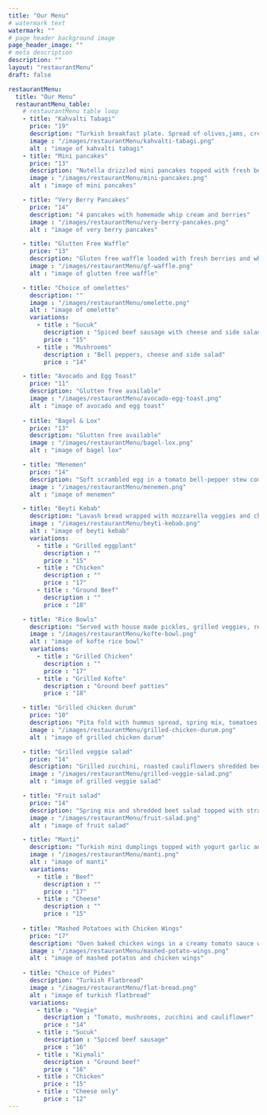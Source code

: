 ```yaml
---
title: "Our Menu"
# watermark text
watermark: ""
# page header background image
page_header_image: ""
# meta description
description: ""
layout: "restaurantMenu"
draft: false

restaurantMenu:
  title: "Our Menu"
  restaurantMenu_table:
    # restaurantMenu table loop
    - title: "Kahvalti Tabagi"
      price: "19"
      description: "Turkish breakfast plate. Spread of olives,jams, cream with honey, cheeses, vegetables, hardboiled egg comes with homemade bread and simit"
      image : "/images/restaurantMenu/kahvalti-tabagi.png"
      alt : "image of kahvalti tabagi"
    - title: "Mini pancakes"
      price: "13"
      description: "Nutella drizzled mini pancakes topped with fresh berries and powdered sugar"
      image : "/images/restaurantMenu/mini-pancakes.png"
      alt : "image of mini pancakes"

    - title: "Very Berry Pancakes"
      price: "14"
      description: "4 pancakes with homemade whip cream and berries"
      image : "/images/restaurantMenu/very-berry-pancakes.png"
      alt : "image of very berry pancakes"

    - title: "Glutten Free Waffle"
      price: "13"
      description: "Gluten free waffle loaded with fresh berries and whipped cream and sprinkled with pecans"
      image : "/images/restaurantMenu/gf-waffle.png"
      alt : "image of glutten free waffle"

    - title: "Choice of omelettes"
      description: ""
      image : "/images/restaurantMenu/omelette.png"
      alt : "image of omelette"
      variations:
        - title : "Sucuk"
          description : "Spiced beef sausage with cheese and side salad "
          price : "15"
        - title : "Mushrooms"
          description : "Bell peppers, cheese and side salad"
          price : "14"

    - title: "Avocado and Egg Toast"
      price: "11"
      description: "Glutten free available"
      image : "/images/restaurantMenu/avocado-egg-toast.png"
      alt : "image of avocado and egg toast"
    
    - title: "Bagel & Lox"
      price: "13"
      description: "Glutten free available"
      image : "/images/restaurantMenu/bagel-lox.png"
      alt : "image of bagel lox"

    - title: "Menemen"
      price: "14"
      description: "Soft scrambled egg in a tomato bell-pepper stew comes with cheese, olives and bread"
      image : "/images/restaurantMenu/menemen.png"
      alt : "image of menemen"

    - title: "Beyti Kebab"
      description: "Lavash bread wrapped with mozzarella veggies and choice of protein, plated on a bed of labneh sauce"
      image : "/images/restaurantMenu/beyti-kebab.png"
      alt : "image of beyti kebab"
      variations:
        - title : "Grilled eggplant"
          description : ""
          price : "15"
        - title : "Chicken"
          description : ""
          price : "17"
        - title : "Ground Beef"
          description : ""
          price : "18"

    - title: "Rice Bowls"
      description: "Served with house made pickles, grilled veggies, red cabbage salad salad and grilled eggplant ezme"
      image : "/images/restaurantMenu/kofte-bowl.png"
      alt : "image of kofte rice bowl"
      variations:
        - title : "Grilled Chicken"
          description : ""
          price : "17"
        - title : "Grilled Kofte"
          description : "Ground beef patties"
          price : "18"  

    - title: "Grilled chicken durum"
      price: "10"
      description: "Pita fold with hummus spread, spring mix, tomatoes and grilled chicken with yogurt drizzle"
      image : "/images/restaurantMenu/grilled-chicken-durum.png"
      alt : "image of grilled chicken durum"

    - title: "Grilled veggie salad"
      price: "14"
      description: "Grilled zucchini, roasted cauliflowers shredded beets on spring mix with tomatoes, cucumbers and olives"
      image : "/images/restaurantMenu/grilled-veggie-salad.png"
      alt : "image of grilled veggie salad"

    - title: "Fruit salad"
      price: "14"
      description: "Spring mix and shredded beet salad topped with strawberries, green apples, dried blueberries, feta, olives and pecans"
      image : "/images/restaurantMenu/fruit-salad.png"
      alt : "image of fruit salad"

    - title: "Manti"
      description: "Turkish mini dumplings topped with yogurt garlic and tomato butter sauces"
      image : "/images/restaurantMenu/manti.png"
      alt : "image of manti"
      variations:
        - title : "Beef"
          description : ""
          price : "17"
        - title : "Cheese"
          description : ""
          price : "15"
    
    - title: "Mashed Potatoes with Chicken Wings"
      price: "17"
      description: "Oven baked chicken wings in a creamy tomato sauce with garbanzo beans served on a bed of mashed potatoes"
      image : "/images/restaurantMenu/mashed-potato-wings.png"
      alt : "image of mashed potatos and chicken wings"
    
    - title: "Choice of Pides"
      description: "Turkish Flatbread"
      image : "/images/restaurantMenu/flat-bread.png"
      alt : "image of turkish flatbread"
      variations:
        - title : "Vegie"
          description : "Tomato, mushrooms, zucchini and cauliflower"
          price : "14"
        - title : "Sucuk"
          description : "Spiced beef sausage"
          price : "16"
        - title : "Kiymali"
          description : "Ground beef"
          price : "16"
        - title : "Chicken"
          price : "15"
        - title : "Cheese only"
          price : "12"
---
```

